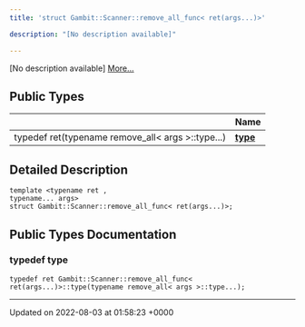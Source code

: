 ```yaml
---
title: 'struct Gambit::Scanner::remove_all_func< ret(args...)>'

description: "[No description available]"

---
```









[No description available] [More...](#detailed-description)

## Public Types

|                | Name           |
| -------------- | -------------- |
| typedef ret(typename remove_all< args >::type...) | **[type](/documentation/code/main/classes/structgambit_1_1scanner_1_1remove__all__func_3_01ret_07args_8_8_8_08_4/#typedef-type)**  |

## Detailed Description

```
template <typename ret ,
typename... args>
struct Gambit::Scanner::remove_all_func< ret(args...)>;
```

## Public Types Documentation

### typedef type

```
typedef ret Gambit::Scanner::remove_all_func< ret(args...)>::type(typename remove_all< args >::type...);
```


-------------------------------

Updated on 2022-08-03 at 01:58:23 +0000